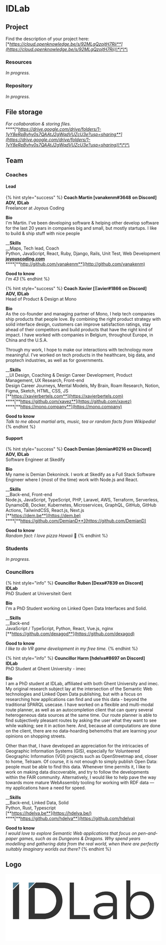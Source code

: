 # IDLab

## Project

Find the description of your project here:  
[**https://cloud.openknowledge.be/s/92MLgQzojtH7Rii**](https://cloud.openknowledge.be/s/92MLgQzojtH7Rii)\*\*\*\*

### Resources

_In progress._

### Repository

_In progress._

## File storage

_For collaboration & storing files._  
****[**https://drive.google.com/drive/folders/1-1yY8eRpByhy0s7QAAtJ2gWqdVUZcU3e?usp=sharing**](https://drive.google.com/drive/folders/1-1yY8eRpByhy0s7QAAtJ2gWqdVUZcU3e?usp=sharing)\*\*\*\*

## Team

### Coaches

#### Lead

{% hint style="success" %}
**Coach Martin \[vanakenm\#3648** **on Discord\]  
ADV, IDLab**  
Freelancer at Joyous Coding  
  
**Bio**  
I'm Martin. I've been developing software & helping other develop software for the last 20 years in companies big and small, but mostly startups. I like to build & ship stuff with nice people  
  
__**Skills**  
__Maps, Tech lead, Coach  
Python, JavaScript, React, Ruby, Django, Rails, Unit Test, Web Development  
[**joyouscoding.com**](http://joyouscoding.com)  
****[**http://github.com/vanakenm**](http://github.com/vanakenm)  
  
**Good to know**  
_I'm 43_
{% endhint %}

{% hint style="success" %}
**Coach Xavier \[Ξavier\#1866 on Discord\]  
ADV, IDLab**  
Head of Product & Design at Mono  
  
**Bio**  
As the co-founder and managing partner of Mono, I help tech companies ship products that people love. By combining the right product strategy with solid interface design, customers can improve satisfaction ratings, stay ahead of their competitors and build products that have the right kind of impact. I have worked with companies in Belgium, throughout Europe, in China and the U.S.A.

Through my work, I hope to make our interactions with technology more meaningful. I’ve worked on tech products in the healthcare, big data, and proptech industries, as well as for governments.  
  
__**Skills**  
__UI Design, Coaching & Design Career Development, Product Management, UX Research, Front-end  
Design Career Journeys, Mental Models, My Brain, Roam Research, Notion, Figma, Sketch, HTML, CSS, JS  
[**https://xavierbertels.com**](https://xavierbertels.com)  
****[**https://github.com/xavez**](https://github.com/xavez)  
****[**https://mono.company**](https://mono.company)  
  
**Good to know**  
_Talk to me about martial arts, music, tea or random facts from Wikipedia!_
{% endhint %}

#### Support

{% hint style="success" %}
**Coach Demian \[demian\#0216 on Discord\]  
ADV, IDLab**  
Software Engineer at Skedify  
  
**Bio**  
My name is Demian Dekoninck. I work at Skedify as a Full Stack Software Engineer where I \(most of the time\) work with Node.js and React.  
  
__**Skills**  
__Back-end, Front-end  
Node.js, JavaScript, TypeScript, PHP, Laravel, AWS, Terraform, Serverless, DynamoDB, Docker, Kubernetes, Microservices, GraphQL, GitHub, GitHub Actions, TailwindCSS, React.js, Next.js  
[**https://dem.be**](https://dem.be)  
****[**https://github.com/DemianD**](https://github.com/DemianD)  
  
**Good to know**  
_Random fact: I love pizza Hawaii_ 🍕
{% endhint %}

### Students

_In progress._

### Councillors

{% hint style="info" %}
**Councillor Ruben \[Dexa\#7839 on Discord\]  
IDLab**  
PhD Student at Universiteit Gent  
  
**Bio**  
I'm a PhD Student working on Linked Open Data Interfaces and Solid.  
  
__**Skills**  
__Back-end  
JavaScript / TypeScript, Python, React, Vue.js, nginx  
[**https://github.com/dexagod**](https://github.com/dexagod)  
  
**Good to know**  
_I like to do VR game development in my free time._
{% endhint %}

{% hint style="info" %}
**Councillor Harm \[hdelva\#8697 on Discord\]  
IDLab**  
PhD Student at Ghent University - imec  
  
**Bio**  
I am a PhD student at IDLab, affiliated with both Ghent University and imec. My original research subject lay at the intersection of the Semantic Web technologies and Linked Open Data publishing, but with a focus on researching how applications can find and use this data - beyond the traditional SPARQL usecase. I have worked on a flexible and multi-modal route planner, as well as an autocompletion client that can query several heterogeneous data sources at the same time. Our route planner is able to find subjectively pleasant routes by asking the user what they want to see while walking; see it in action here. And, because all computations are done on the client, there are no data-hoarding behemoths that are learning your opinions on shopping streets.

Other than that, I have developed an appreciation for the intricacies of Geographic Information Systems \(GIS\), especially for Volunteered Geographic Information \(VGI\) projects such as OpenStreetmap and, closer to home, Telraam. Of course, it is not enough to simply publish Open Data: people must be able to find this data. Whenever time permits it, I like to work on making data discoverable, and try to follow the developments within the FAIR community. Alternatively, I would like to help pave the way towards more mature WebAssembly tooling for working with RDF data — my applications have a need for speed.  
  
__**Skills**  
__Back-end, Linked Data, Solid  
Python, Rust, Typescript  
[**https://hdelva.be**](https://hdelva.be/)  
****[**https://github.com/hdelva**](https://github.com/hdelva)  
  
**Good to know**  
_I would love to explore Semantic Web applications that focus on pen-and-paper games, such as as Dungeons & Dragons. Why spend years modelling and gathering data from the real world, when there are perfectly suitably imaginary worlds out there?_
{% endhint %}

## Logo

![](../.gitbook/assets/idlab-logo.svg)



